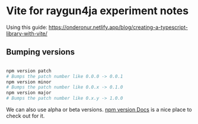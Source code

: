 # Vite for raygun4ja experiment notes

Using this guide: https://onderonur.netlify.app/blog/creating-a-typescript-library-with-vite/




## Bumping versions


``` bash

npm version patch
# Bumps the patch number like 0.0.0 -> 0.0.1
npm version minor
# Bumps the patch number like 0.0.x -> 0.1.0
npm version major
# Bumps the patch number like 0.x.y -> 1.0.0

```

We can also use alpha or beta versions. [npm version Docs](https://docs.npmjs.com/cli/v8/commands/npm-version) is a nice place to check out for it.



